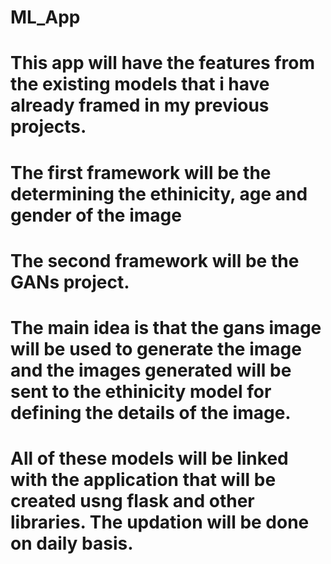 # ML_App
# This app will have the features from the existing models that i have already framed in my previous projects. 
# The first framework will be the determining the ethinicity, age and gender of the image
# The second framework will be the GANs project. 
# The main idea is that the gans image will be used to generate the image and the images generated will be sent to the ethinicity model for defining the details of the image. 
# All of these models will be linked with the application that will be created usng flask and other libraries. The updation will be done on daily basis. 